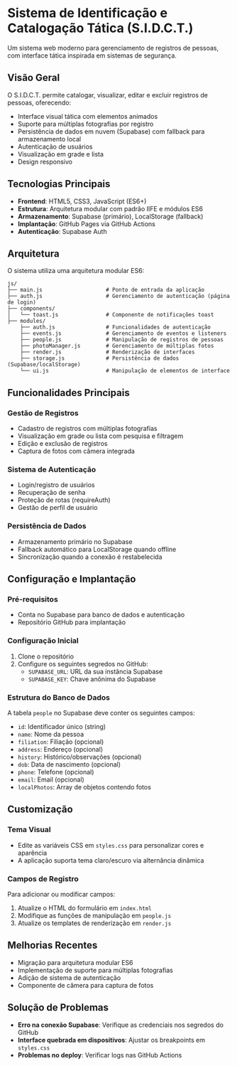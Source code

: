 # Sistema de Identificação e Catalogação Tática (S.I.D.C.T.)

Um sistema web moderno para gerenciamento de registros de pessoas, com interface tática inspirada em sistemas de segurança.

## Visão Geral

O S.I.D.C.T. permite catalogar, visualizar, editar e excluir registros de pessoas, oferecendo:

- Interface visual tática com elementos animados
- Suporte para múltiplas fotografias por registro
- Persistência de dados em nuvem (Supabase) com fallback para armazenamento local
- Autenticação de usuários
- Visualização em grade e lista
- Design responsivo

## Tecnologias Principais

- **Frontend**: HTML5, CSS3, JavaScript (ES6+)
- **Estrutura**: Arquitetura modular com padrão IIFE e módulos ES6
- **Armazenamento**: Supabase (primário), LocalStorage (fallback)
- **Implantação**: GitHub Pages via GitHub Actions
- **Autenticação**: Supabase Auth

## Arquitetura

O sistema utiliza uma arquitetura modular ES6:

```
js/
├── main.js                    # Ponto de entrada da aplicação
├── auth.js                    # Gerenciamento de autenticação (página de login)
├── components/
│   └── toast.js               # Componente de notificações toast
├── modules/
    ├── auth.js                # Funcionalidades de autenticação
    ├── events.js              # Gerenciamento de eventos e listeners
    ├── people.js              # Manipulação de registros de pessoas
    ├── photoManager.js        # Gerenciamento de múltiplas fotos
    ├── render.js              # Renderização de interfaces
    ├── storage.js             # Persistência de dados (Supabase/localStorage)
    └── ui.js                  # Manipulação de elementos de interface
```

## Funcionalidades Principais

### Gestão de Registros
- Cadastro de registros com múltiplas fotografias
- Visualização em grade ou lista com pesquisa e filtragem
- Edição e exclusão de registros
- Captura de fotos com câmera integrada

### Sistema de Autenticação
- Login/registro de usuários
- Recuperação de senha
- Proteção de rotas (requireAuth)
- Gestão de perfil de usuário

### Persistência de Dados
- Armazenamento primário no Supabase
- Fallback automático para LocalStorage quando offline
- Sincronização quando a conexão é restabelecida

## Configuração e Implantação

### Pré-requisitos
- Conta no Supabase para banco de dados e autenticação
- Repositório GitHub para implantação

### Configuração Inicial
1. Clone o repositório
2. Configure os seguintes segredos no GitHub:
   - `SUPABASE_URL`: URL da sua instância Supabase
   - `SUPABASE_KEY`: Chave anônima do Supabase

### Estrutura do Banco de Dados
A tabela `people` no Supabase deve conter os seguintes campos:
- `id`: Identificador único (string)
- `name`: Nome da pessoa
- `filiation`: Filiação (opcional)
- `address`: Endereço (opcional)
- `history`: Histórico/observações (opcional)
- `dob`: Data de nascimento (opcional)
- `phone`: Telefone (opcional)
- `email`: Email (opcional)
- `localPhotos`: Array de objetos contendo fotos

## Customização

### Tema Visual
- Edite as variáveis CSS em `styles.css` para personalizar cores e aparência
- A aplicação suporta tema claro/escuro via alternância dinâmica

### Campos de Registro
Para adicionar ou modificar campos:
1. Atualize o HTML do formulário em `index.html`
2. Modifique as funções de manipulação em `people.js`
3. Atualize os templates de renderização em `render.js`

## Melhorias Recentes

- Migração para arquitetura modular ES6
- Implementação de suporte para múltiplas fotografias
- Adição de sistema de autenticação
- Componente de câmera para captura de fotos

## Solução de Problemas

- **Erro na conexão Supabase**: Verifique as credenciais nos segredos do GitHub
- **Interface quebrada em dispositivos**: Ajustar os breakpoints em `styles.css`
- **Problemas no deploy**: Verificar logs nas GitHub Actions
